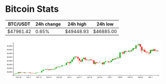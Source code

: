 # Bitcoin Stats

BTC/USDT|24h change|24h high|24h low|
|---|---|---|---|
|$47961.42|0.65%|$49448.93|$46885.00|

<img src="./chart.svg">
